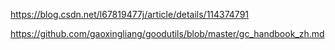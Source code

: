 https://blog.csdn.net/l67819477j/article/details/114374791



https://github.com/gaoxingliang/goodutils/blob/master/gc_handbook_zh.md